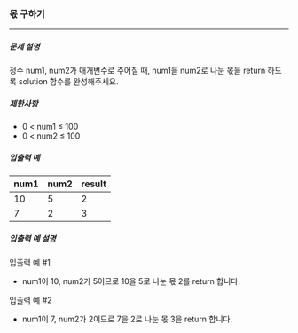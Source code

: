### 몫 구하기

---

##### 문제 설명

정수 num1, num2가 매개변수로 주어질 때, num1을 num2로 나눈 몫을 return 하도록 solution 함수를 완성해주세요.

##### 제한사항

- 0 < num1 ≤ 100
- 0 < num2 ≤ 100

##### 입출력 예

| num1 | num2 | result |
| :--- | :--- | :----- |
| 10   | 5    | 2      |
| 7    | 2    | 3      |

##### 입출력 예 설명

입출력 예 #1

- num1이 10, num2가 5이므로 10을 5로 나눈 몫 2를 return 합니다.

입출력 예 #2

- num1이 7, num2가 2이므로 7을 2로 나눈 몫 3을 return 합니다.
